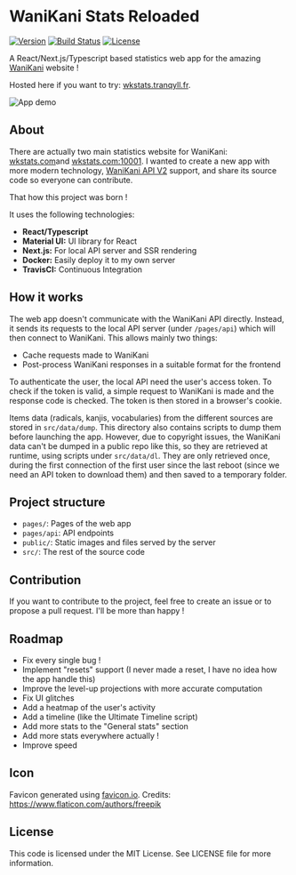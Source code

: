 # WaniKani Stats Reloaded

[![Version](https://img.shields.io/github/package-json/v/fcaylus/wanikani-stats?style=for-the-badge)](https://github.com/fcaylus/wanikani-stats)
[![Build Status](https://img.shields.io/travis/fcaylus/wanikani-stats?style=for-the-badge)](https://travis-ci.org/fcaylus/wanikani-stats)
[![License](https://img.shields.io/github/license/fcaylus/wanikani-stats?style=for-the-badge)](https://github.com/fcaylus/wanikani-stats/blob/master/LICENSE)

A React/Next.js/Typescript based statistics web app for the amazing [WaniKani](https://wanikani.com) website !

Hosted here if you want to try: [wkstats.tranqyll.fr](https://wkstats.tranqyll.fr).

![App demo](https://github.com/fcaylus/wanikani-stats/raw/master/public/showcase.gif)

## About

There are actually two main statistics website for WaniKani: [wkstats.com](https://wkstats.com)and [wkstats.com:10001](https://wkstats.com:10001).
I wanted to create a new app with more modern technology, [WaniKani API V2](https://docs.api.wanikani.com/) support, and share its source code so everyone can contribute.

That how this project was born !

It uses the following technologies:

- **React/Typescript**
- **Material UI:** UI library for React
- **Next.js:** For local API server and SSR rendering
- **Docker:** Easily deploy it to my own server
- **TravisCI:** Continuous Integration

## How it works

The web app doesn't communicate with the WaniKani API directly. Instead, it sends its requests to the local API server
(under ```/pages/api```) which will then connect to WaniKani. This allows mainly two things:
- Cache requests made to WaniKani
- Post-process WaniKani responses in a suitable format for the frontend

To authenticate the user, the local API need the user's access token. To check if the token is valid, a simple request
to WaniKani is made and the response code is checked. The token is then stored in a browser's cookie.

Items data (radicals, kanjis, vocabularies) from the different sources are stored in ```src/data/dump```. This directory
also contains scripts to dump them before launching the app. However, due to copyright issues, the WaniKani data can't be
dumped in a public repo like this, so they are retrieved at runtime, using scripts under ```src/data/dl```. They
are only retrieved once, during the first connection of the first user since the last reboot (since we need an API token
to download them) and then saved to a temporary folder.

## Project structure

- ```pages/```: Pages of the web app
- ```pages/api```: API endpoints
- ```public/```: Static images and files served by the server
- ```src/```: The rest of the source code

## Contribution

If you want to contribute to the project, feel free to create an issue or to propose a pull request.
I'll be more than happy !

## Roadmap

- Fix every single bug !
- Implement "resets" support (I never made a reset, I have no idea how the app handle this)
- Improve the level-up projections with more accurate computation
- Fix UI glitches
- Add a heatmap of the user's activity
- Add a timeline (like the Ultimate Timeline script)
- Add more stats to the "General stats" section
- Add more stats everywhere actually !
- Improve speed

## Icon
Favicon generated using [favicon.io](https://favicon.io).
Credits: https://www.flaticon.com/authors/freepik

## License

This code is licensed under the MIT License. See LICENSE file for more information.
